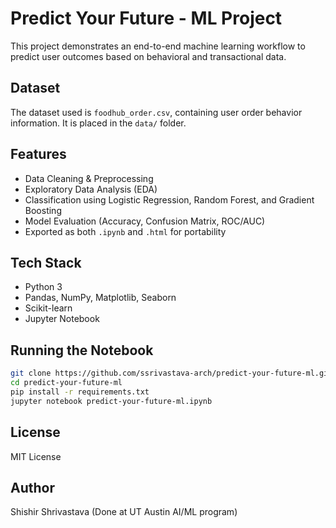 # Predict Your Future - ML Project

This project demonstrates an end-to-end machine learning workflow to predict user outcomes based on behavioral and transactional data.

## Dataset
The dataset used is `foodhub_order.csv`, containing user order behavior information. It is placed in the `data/` folder.

## Features
- Data Cleaning & Preprocessing
- Exploratory Data Analysis (EDA)
- Classification using Logistic Regression, Random Forest, and Gradient Boosting
- Model Evaluation (Accuracy, Confusion Matrix, ROC/AUC)
- Exported as both `.ipynb` and `.html` for portability

## Tech Stack
- Python 3
- Pandas, NumPy, Matplotlib, Seaborn
- Scikit-learn
- Jupyter Notebook

## Running the Notebook
```bash
git clone https://github.com/ssrivastava-arch/predict-your-future-ml.git
cd predict-your-future-ml
pip install -r requirements.txt
jupyter notebook predict-your-future-ml.ipynb
```

## License
MIT License

## Author
Shishir Shrivastava
(Done at UT Austin AI/ML program)
